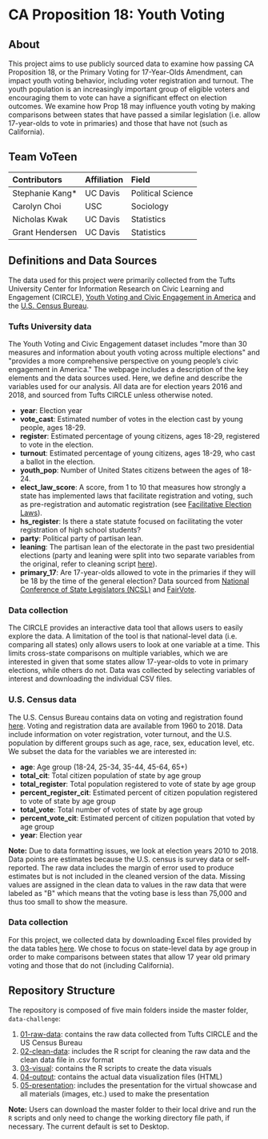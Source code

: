 # CA Proposition 18: Youth Voting

## About
This project aims to use publicly sourced data to examine how passing CA Proposition 18, or the Primary Voting for 17-Year-Olds Amendment, can impact youth voting behavior, including voter registration and turnout. The youth population is an increasingly important group of eligible voters and encouraging them to vote can have a significant effect on election outcomes. We examine how Prop 18 may influence youth voting by making comparisons between states that have passed a similar legislation (i.e. allow 17-year-olds to vote in primaries) and those that have not (such as California).

## Team VoTeen
<!-- ALL-CONTRIBUTORS-LIST:START -->
| Contributors | Affiliation | Field |
| :---- | :---- |:---- |
| Stephanie Kang* | UC Davis | Political Science |
| Carolyn Choi | USC | Sociology | 
| Nicholas Kwak | UC Davis | Statistics |
| Grant Hendersen | UC Davis | Statistics |
<!-- ALL-CONTRIBUTORS-LIST:END -->

## Definitions and Data Sources
The data used for this project were primarily collected from the Tufts University Center for Information Research on Civic Learning and Engagement (CIRCLE), [Youth Voting and Civic Engagement in America](https://circle.tufts.edu/explore-our-data/youth-voting-and-civic-engagement-america) and the [U.S. Census Bureau](https://www.census.gov/).

### Tufts University data
The Youth Voting and Civic Engagement dataset includes "more than 30 measures and information about youth voting across multiple elections" and "provides a more comprehensive perspective on young people’s civic engagement in America." The webpage includes a description of the key elements and the data sources used. Here, we define and describe the variables used for our analysis. All data are for election years 2016 and 2018, and sourced from Tufts CIRCLE unless otherwise noted.

* **year**: Election year
* **vote_cast**: Estimated number of votes in the election cast by young people, ages 18-29.
* **register**: Estimated percentage of young citizens, ages 18-29, registered to vote in the election.
* **turnout**: Estimated percentage of young citizens, ages 18-29, who cast a ballot in the election.
* **youth_pop**: Number of United States citizens between the ages of 18-24.
* **elect_law_score**: A score, from 1 to 10 that measures how strongly a state has implemented laws that facilitate registration and voting, such as pre-registration and automatic registration (see [Facilitative Election Laws](https://circle.tufts.edu/latest-research/facilitative-election-laws)).
* **hs_register**: Is there a state statute focused on facilitating the voter registration of high school students?
* **party**: Political party of partisan lean.
* **leaning**: The partisan lean of the electorate in the past two presidential elections (party and leaning were split into two separate variables from the original, refer to cleaning script [here](https://github.com/stephaniekang/prop18/tree/master/data-challenge/02-clean-data)).
* **primary_17**: Are 17-year-olds allowed to vote in the primaries if they will be 18 by the time of the general election? Data sourced from [National Conference of State Legislators (NCSL)](https://www.ncsl.org/research/elections-and-campaigns/primaries-voting-age.aspx#Resources) and [FairVote](https://www.fairvote.org/primary_voting_at_age_17#facts_17_year_old_primary_voting).

### Data collection
The CIRCLE provides an interactive data tool that allows users to easily explore the data. A limitation of the tool is that national-level data (i.e. comparing all states) only allows users to look at one variable at a time. This limits cross-state comparisons on multiple variables, which we are interested in given that some states allow 17-year-olds to vote in primary elections, while others do not. Data was collected by selecting variables of interest and downloading the individual CSV files.

### U.S. Census data
The U.S. Census Bureau contains data on voting and registration found [here](https://www.census.gov/topics/public-sector/voting/data.html). Voting and registration data are available from 1960 to 2018. Data include information on voter registration, voter turnout, and the U.S. population by different groups such as age, race, sex, education level, etc. We subset the data for the variables we are interested in:

* **age**: Age group (18-24, 25-34, 35-44, 45-64, 65+)
* **total_cit**: Total citizen population of state by age group
* **total_register**: Total population registered to vote of state by age group
* **percent_register_cit**: Estimated percent of citizen population registered to vote of state by age group
* **total_vote**: Total number of votes of state by age group
* **percent_vote_cit**: Estimated percent of citizen population that voted by age group
* **year**: Election year

**Note:** Due to data formatting issues, we look at election years 2010 to 2018. Data points are estimates because the U.S. census is survey data or self-reported. The raw data includes the margin of error used to produce estimates but is not included in the cleaned version of the data. Missing values are assigned in the clean data to values in the raw data that were labeled as "B" which means that the voting base is less than 75,000 and thus too small to show the measure.

### Data collection
For this project, we collected data by downloading Excel files provided by the data tables [here](https://www.census.gov/topics/public-sector/voting/data/tables.2018.html). We chose to focus on state-level data by age group in order to make comparisons between states that allow 17 year old primary voting and those that do not (including California).

## Repository Structure
The repository is composed of five main folders inside the master folder, `data-challenge`:

1. [01-raw-data](https://github.com/stephaniekang/prop18/tree/master/data-challenge/01-raw-data): contains the raw data collected from Tufts CIRCLE and the US Census Bureau
2. [02-clean-data](https://github.com/stephaniekang/prop18/tree/master/data-challenge/02-clean-data): includes the R script for cleaning the raw data and the clean data file in .csv format
3. [03-visual](https://github.com/stephaniekang/prop18/tree/master/data-challenge/03-visual): contains the R scripts to create the data visuals
4. [04-output](https://github.com/stephaniekang/prop18/tree/master/data-challenge/04-output): contains the actual data visualization files (HTML)
5. [05-presentation](https://github.com/stephaniekang/prop18/tree/master/data-challenge/05-presentation): includes the presentation for the virtual showcase and all materials (images, etc.) used to make the presentation

**Note:** Users can download the master folder to their local drive and run the `R` scripts and only need to change the working directory file path, if necessary. The current default is set to Desktop.
